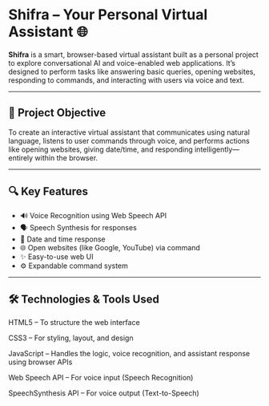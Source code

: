 # Shifra – Your Personal Virtual Assistant 🌐

**Shifra** is a smart, browser-based virtual assistant built as a personal project to explore conversational AI and voice-enabled web applications. It’s designed to perform tasks like answering basic queries, opening websites, responding to commands, and interacting with users via voice and text.

---

## 🎯 Project Objective

To create an interactive virtual assistant that communicates using natural language, listens to user commands through voice, and performs actions like opening websites, giving date/time, and responding intelligently—entirely within the browser.

---

## 🔍 Key Features

- 🔊 Voice Recognition using Web Speech API
- 🗣️ Speech Synthesis for responses
- 📅 Date and time response
- 🌐 Open websites (like Google, YouTube) via command
- ✨ Easy-to-use web UI
- ⚙️ Expandable command system

---

## 🛠️ Technologies & Tools Used

HTML5 – To structure the web interface

CSS3 – For styling, layout, and design

JavaScript – Handles the logic, voice recognition, and assistant response using browser APIs

Web Speech API – For voice input (Speech Recognition)

SpeechSynthesis API – For voice output (Text-to-Speech)

